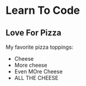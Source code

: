 # Learn To Code
## Love For Pizza

My favorite pizza toppings:

* Cheese
* More cheese
* Even MOre Cheese
* ALL THE CHEESE
